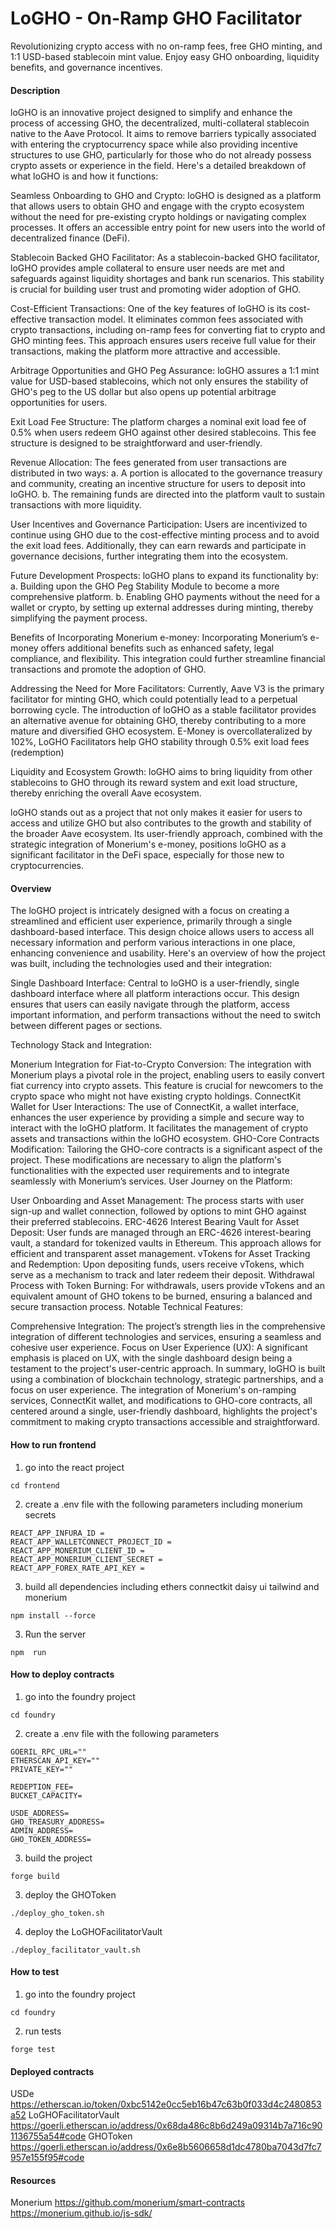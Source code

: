 # LoGHO - On-Ramp GHO Facilitator

Revolutionizing crypto access with no on-ramp fees, free GHO minting, and 1:1 USD-based stablecoin mint value. Enjoy easy GHO onboarding, liquidity benefits, and governance incentives.



#### Description

loGHO is an innovative project designed to simplify and enhance the process of accessing GHO, the decentralized, multi-collateral stablecoin native to the Aave Protocol. It aims to remove barriers typically associated with entering the cryptocurrency space while also providing incentive structures to use GHO, particularly for those who do not already possess crypto assets or experience in the field. Here's a detailed breakdown of what loGHO is and how it functions:

Seamless Onboarding to GHO and Crypto: loGHO is designed as a platform that allows users to obtain GHO and engage with the crypto ecosystem without the need for pre-existing crypto holdings or navigating complex processes. It offers an accessible entry point for new users into the world of decentralized finance (DeFi).

Stablecoin Backed GHO Facilitator: As a stablecoin-backed GHO facilitator, loGHO provides ample collateral to ensure user needs are met and safeguards against liquidity shortages and bank run scenarios. This stability is crucial for building user trust and promoting wider adoption of GHO.

Cost-Efficient Transactions: One of the key features of loGHO is its cost-effective transaction model. It eliminates common fees associated with crypto transactions, including on-ramp fees for converting fiat to crypto and GHO minting fees. This approach ensures users receive full value for their transactions, making the platform more attractive and accessible.

Arbitrage Opportunities and GHO Peg Assurance: loGHO assures a 1:1 mint value for USD-based stablecoins, which not only ensures the stability of GHO's peg to the US dollar but also opens up potential arbitrage opportunities for users.

Exit Load Fee Structure: The platform charges a nominal exit load fee of 0.5% when users redeem GHO against other desired stablecoins. This fee structure is designed to be straightforward and user-friendly.

Revenue Allocation: The fees generated from user transactions are distributed in two ways:
a. A portion is allocated to the governance treasury and community, creating an incentive structure for users to deposit into loGHO.
b. The remaining funds are directed into the platform vault to sustain transactions with more liquidity.

User Incentives and Governance Participation: Users are incentivized to continue using GHO due to the cost-effective minting process and to avoid the exit load fees. Additionally, they can earn rewards and participate in governance decisions, further integrating them into the ecosystem.

Future Development Prospects: loGHO plans to expand its functionality by:
a. Building upon the GHO Peg Stability Module to become a more comprehensive platform.
b. Enabling GHO payments without the need for a wallet or crypto, by setting up external addresses during minting, thereby simplifying the payment process.

Benefits of Incorporating Monerium e-money: Incorporating Monerium’s e-money offers additional benefits such as enhanced safety, legal compliance, and flexibility. This integration could further streamline financial transactions and promote the adoption of GHO.

Addressing the Need for More Facilitators: Currently, Aave V3 is the primary facilitator for minting GHO, which could potentially lead to a perpetual borrowing cycle. The introduction of loGHO as a stable facilitator provides an alternative avenue for obtaining GHO, thereby contributing to a more mature and diversified GHO ecosystem.
E-Money is overcollateralized by 102%, LoGHO Facilitators help GHO stability through 0.5% exit load fees (redemption)

Liquidity and Ecosystem Growth: loGHO aims to bring liquidity from other stablecoins to GHO through its reward system and exit load structure, thereby enriching the overall Aave ecosystem.

loGHO stands out as a project that not only makes it easier for users to access and utilize GHO but also contributes to the growth and stability of the broader Aave ecosystem. Its user-friendly approach, combined with the strategic integration of Monerium's e-money, positions loGHO as a significant facilitator in the DeFi space, especially for those new to cryptocurrencies.

#### Overview

The loGHO project is intricately designed with a focus on creating a streamlined and efficient user experience, primarily through a single dashboard-based interface. This design choice allows users to access all necessary information and perform various interactions in one place, enhancing convenience and usability. Here's an overview of how the project was built, including the technologies used and their integration:

Single Dashboard Interface: Central to loGHO is a user-friendly, single dashboard interface where all platform interactions occur. This design ensures that users can easily navigate through the platform, access important information, and perform transactions without the need to switch between different pages or sections.

Technology Stack and Integration:

Monerium Integration for Fiat-to-Crypto Conversion: The integration with Monerium plays a pivotal role in the project, enabling users to easily convert fiat currency into crypto assets. This feature is crucial for newcomers to the crypto space who might not have existing crypto holdings.
ConnectKit Wallet for User Interactions: The use of ConnectKit, a wallet interface, enhances the user experience by providing a simple and secure way to interact with the loGHO platform. It facilitates the management of crypto assets and transactions within the loGHO ecosystem.
GHO-Core Contracts Modification: Tailoring the GHO-core contracts is a significant aspect of the project. These modifications are necessary to align the platform's functionalities with the expected user requirements and to integrate seamlessly with Monerium’s services.
User Journey on the Platform:

User Onboarding and Asset Management: The process starts with user sign-up and wallet connection, followed by options to mint GHO against their preferred stablecoins.
ERC-4626 Interest Bearing Vault for Asset Deposit: User funds are managed through an ERC-4626 interest-bearing vault, a standard for tokenized vaults in Ethereum. This approach allows for efficient and transparent asset management.
vTokens for Asset Tracking and Redemption: Upon depositing funds, users receive vTokens, which serve as a mechanism to track and later redeem their deposit.
Withdrawal Process with Token Burning: For withdrawals, users provide vTokens and an equivalent amount of GHO tokens to be burned, ensuring a balanced and secure transaction process.
Notable Technical Features:

Comprehensive Integration: The project’s strength lies in the comprehensive integration of different technologies and services, ensuring a seamless and cohesive user experience.
Focus on User Experience (UX): A significant emphasis is placed on UX, with the single dashboard design being a testament to the project's user-centric approach.
In summary, loGHO is built using a combination of blockchain technology, strategic partnerships, and a focus on user experience. The integration of Monerium's on-ramping services, ConnectKit wallet, and modifications to GHO-core contracts, all centered around a single, user-friendly dashboard, highlights the project's commitment to making crypto transactions accessible and straightforward.

#### How to run frontend

1) go into the react project
```
cd frontend
```
2) create a .env file with the following parameters including monerium secrets
```
REACT_APP_INFURA_ID = 
REACT_APP_WALLETCONNECT_PROJECT_ID = 
REACT_APP_MONERIUM_CLIENT_ID = 
REACT_APP_MONERIUM_CLIENT_SECRET = 
REACT_APP_FOREX_RATE_API_KEY = 
```

3) build all dependencies including ethers connectkit daisy ui tailwind and monerium
```
npm install --force
```
3) Run the server
```
npm  run
```


#### How to deploy contracts
1) go into the foundry project
```
cd foundry
```
2) create a .env file with the following parameters
```
GOERIL_RPC_URL=""
ETHERSCAN_API_KEY=""
PRIVATE_KEY=""

REDEPTION_FEE=
BUCKET_CAPACITY=

USDE_ADDRESS=
GHO_TREASURY_ADDRESS=
ADMIN_ADDRESS=
GHO_TOKEN_ADDRESS=
```

3) build the project
```
forge build
```
3) deploy the GHOToken
```
./deploy_gho_token.sh
```
4) deploy the LoGHOFacilitatorVault
```
./deploy_facilitator_vault.sh
```
#### How to test
1) go into the foundry project
```
cd foundry
```
2) run tests
```
forge test
```
#### Deployed contracts
USDe https://etherscan.io/token/0xbc5142e0cc5eb16b47c63b0f033d4c2480853a52
LoGHOFacilitatorVault https://goerli.etherscan.io/address/0x68da486c8b6d249a09314b7a716c901136755a54#code
GHOToken https://goerli.etherscan.io/address/0x6e8b5606658d1dc4780ba7043d7fc7957e155f95#code

#### Resources
Monerium
https://github.com/monerium/smart-contracts
https://monerium.github.io/js-sdk/

